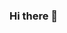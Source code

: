 ### Hi there 👋

<!--
**DariaLaz/DariaLaz** is a ✨ _special_ ✨ repository because its `README.md` (this file) appears on your GitHub profile.

Here are some ideas to get you started:

- 🔭 I’m currently styding in SoftUni.
- 🌱 I’m currently learning C# and JS

![GitHub Stats](https://github-readme-stats.vercel.app/api?username=DariaLaz&theme=radical)
